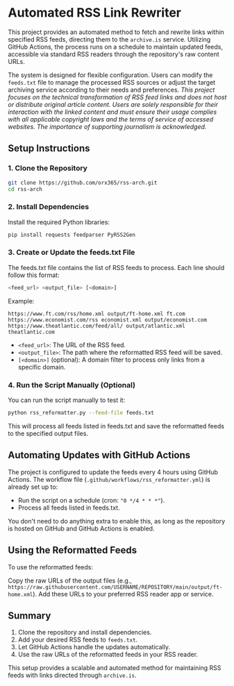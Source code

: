 # Automated RSS Link Rewriter

This project provides an automated method to fetch and rewrite links within specified RSS feeds, directing them to the `archive.is` service. Utilizing GitHub Actions, the process runs on a schedule to maintain updated feeds, accessible via standard RSS readers through the repository's raw content URLs.

The system is designed for flexible configuration. Users can modify the `feeds.txt` file to manage the processed RSS sources or adjust the target archiving service according to their needs and preferences. _This project focuses on the technical transformation of RSS feed links and does not host or distribute original article content. Users are solely responsible for their interaction with the linked content and must ensure their usage complies with all applicable copyright laws and the terms of service of accessed websites. The importance of supporting journalism is acknowledged._


## Setup Instructions

### 1. Clone the Repository

```bash
git clone https://github.com/orx365/rss-arch.git
cd rss-arch
```

### 2. Install Dependencies
Install the required Python libraries:

```bash
pip install requests feedparser PyRSS2Gen
```

### 3. Create or Update the feeds.txt File
The feeds.txt file contains the list of RSS feeds to process. Each line should follow this format:

```bash
<feed_url> <output_file> [<domain>]
```

Example:
```
https://www.ft.com/rss/home.xml output/ft-home.xml ft.com
https://www.economist.com/rss economist.xml output/economist.com
https://www.theatlantic.com/feed/all/ output/atlantic.xml theatlantic.com
```

- `<feed_url>`: The URL of the RSS feed.
- `<output_file>`: The path where the reformatted RSS feed will be saved.
- `[<domain>]` (optional): A domain filter to process only links from a specific domain.


### 4. Run the Script Manually (Optional)
You can run the script manually to test it:

```bash
python rss_reformatter.py --feed-file feeds.txt
```
This will process all feeds listed in feeds.txt and save the reformatted feeds to the specified output files.


## Automating Updates with GitHub Actions

The project is configured to update the feeds every 4 hours using GitHub Actions. The workflow file (`.github/workflows/rss_reformatter.yml`) is already set up to:

- Run the script on a schedule (cron: `"0 */4 * * *"`).
- Process all feeds listed in feeds.txt.

You don't need to do anything extra to enable this, as long as the repository is hosted on GitHub and GitHub Actions is enabled.


## Using the Reformatted Feeds

To use the reformatted feeds:

Copy the raw URLs of the output files (e.g., `https://raw.githubusercontent.com/USERNAME/REPOSITORY/main/output/ft-home.xml`).
Add these URLs to your preferred RSS reader app or service.


## Summary

1. Clone the repository and install dependencies.
2. Add your desired RSS feeds to `feeds.txt`.
3. Let GitHub Actions handle the updates automatically.
4. Use the raw URLs of the reformatted feeds in your RSS reader.

This setup provides a scalable and automated method for maintaining RSS feeds with links directed through `archive.is`.
